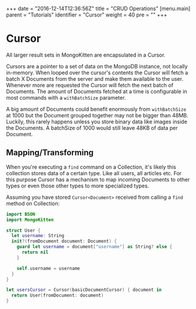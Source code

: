+++
date = "2016-12-14T12:36:56Z"
title = "CRUD Operations"
[menu.main]
  parent = "Tutorials"
  identifier = "Cursor"
  weight = 40
  pre = "<i class='fa'></i>"
+++

# Cursor

All larger result sets in MongoKitten are encapsulated in a Cursor.

Cursors are a pointer to a set of data on the MongoDB instance, not locally in-memory.
When looped over the cursor's contents the Cursor will fetch a batch X Documents from the server and make them available to the user. Whenever more are requested the Cursor will fetch the next batch of Documents. The amount of Documents fetched at a time is configurable in most commands with a `withBatchSize` parameter.

A big amount of Documents could benefit enormously from `withBatchSize` at 1000 but the Document grouped together may not be bigger than 48MB. Luckily, this rarely happens unless you store binary data like images inside the Documents. A batchSize of 1000 would still leave 48KB of data per Document.

## Mapping/Transforming

When you're executing a `find` command on a Collection, it's likely this collection stores data of a certain type. Like all users, all articles etc. For this purpose Cursor has a mechanism to map incoming Documents to other types or even those other types to more specialized types.

Assuming you have stored `Cursor<Document>` received from calling a `find` method on Collection:

```swift
import BSON
import MongoKitten

struct User {
  let username: String
  init?(fromDocument document: Document) {
    guard let username = document["username"] as String? else {
      return nil
    }

    self.username = username
  }
}

let usersCursor = Cursor(basicDocumentCursor) { document in
  return User(fromDocument: document)
}
```
